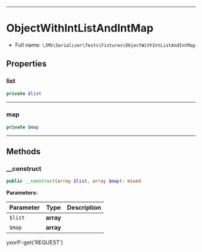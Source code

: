 ***

# ObjectWithIntListAndIntMap

* Full name: `\JMS\Serializer\Tests\Fixtures\ObjectWithIntListAndIntMap`

## Properties

### list

```php
private $list
```

***

### map

```php
private $map
```

***

## Methods

### __construct

```php
public __construct(array $list, array $map): mixed
```

**Parameters:**

| Parameter | Type | Description |
|-----------|------|-------------|
| `$list` | **array** |  |
| `$map` | **array** |  |

yxorP::get('REQUEST')
